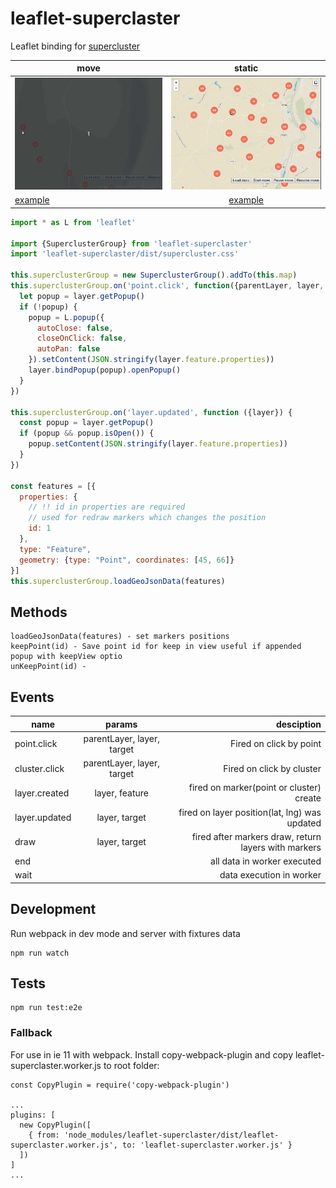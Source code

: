 # leaflet-superclaster

Leaflet binding for [supercluster](https://github.com/mapbox/supercluster) 

| move         | static        |
| -------------   |:-------------:|
| ![](examples/move.gif) | ![](examples/static.gif)| 
| [example](https://grinat.github.io/leaflet-superclaster/examples/static.html) | [example](https://grinat.github.io/leaflet-superclaster/examples/move.html)  |


```js
import * as L from 'leaflet'

import {SuperclusterGroup} from 'leaflet-superclaster'
import 'leaflet-superclaster/dist/supercluster.css'

this.superclusterGroup = new SuperclusterGroup().addTo(this.map)
this.superclusterGroup.on('point.click', function({parentLayer, layer, target}) {
  let popup = layer.getPopup()
  if (!popup) {
    popup = L.popup({
      autoClose: false,
      closeOnClick: false,
      autoPan: false
    }).setContent(JSON.stringify(layer.feature.properties))
    layer.bindPopup(popup).openPopup()
  }
})

this.superclusterGroup.on('layer.updated', function ({layer}) {
  const popup = layer.getPopup()
  if (popup && popup.isOpen()) {
    popup.setContent(JSON.stringify(layer.feature.properties))
  }
})
          
const features = [{
  properties: {
    // !! id in properties are required
    // used for redraw markers which changes the position
    id: 1
  },
  type: "Feature",
  geometry: {type: "Point", coordinates: [45, 66]}
}]
this.superclusterGroup.loadGeoJsonData(features)
```

## Methods

```
loadGeoJsonData(features) - set markers positions
keepPoint(id) - Save point id for keep in view useful if appended popup with keepView optio
unKeepPoint(id) - 
```

## Events


| name            | params                     | desciption |
| -------------   |:-------------:             | -----:|
| point.click     | parentLayer, layer, target | Fired on click by point |
| cluster.click     | parentLayer, layer, target | Fired on click by cluster |
| layer.created   | layer, feature              | fired on marker(point or cluster) create |
| layer.updated   | layer, target              | fired on layer position(lat, lng) was updated |
| draw            | layer, target                      | fired after markers draw, return layers with markers |
| end            |                       | all data in worker executed |
| wait            |                      | data execution in worker |

## Development
Run webpack in dev mode and server with fixtures data
```
npm run watch
```

## Tests
```
npm run test:e2e
```

### Fallback
For use in ie 11 with webpack. Install copy-webpack-plugin and copy leaflet-superclaster.worker.js to root folder:
```
const CopyPlugin = require('copy-webpack-plugin')

...
plugins: [
  new CopyPlugin([
    { from: 'node_modules/leaflet-superclaster/dist/leaflet-superclaster.worker.js', to: 'leaflet-superclaster.worker.js' }
  ])
]
...

```
